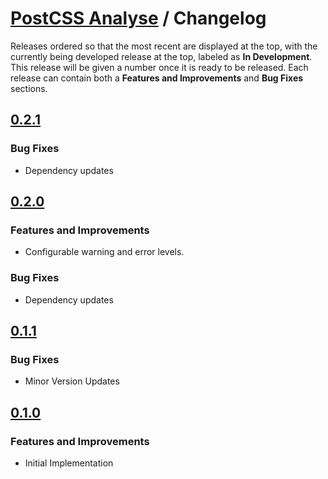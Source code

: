 # [PostCSS Analyse](./README.md) / Changelog

Releases ordered so that the most recent are displayed at the top, with the currently being developed release at the top, labeled as **In Development**. This release will be given a number once it is ready to be released. Each release can contain both a **Features and Improvements** and **Bug Fixes** sections.

## [0.2.1](https://github.com/dbtedman/postcss-analyse/releases/tag/0.2.1)

### Bug Fixes

-   Dependency updates

## [0.2.0](https://github.com/dbtedman/postcss-analyse/releases/tag/0.2.0)

### Features and Improvements

-   Configurable warning and error levels.

### Bug Fixes

-   Dependency updates

## [0.1.1](https://github.com/dbtedman/postcss-analyse/releases/tag/0.1.1)

### Bug Fixes

-   Minor Version Updates

## [0.1.0](https://github.com/dbtedman/postcss-analyse/releases/tag/0.1.0)

### Features and Improvements

-   Initial Implementation
